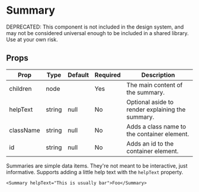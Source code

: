 Summary
=======

DEPRECATED: This component is not included in the design system, and may
not be considered universal enough to be included in a shared library. Use at
your own risk.

Props
-----

Prop                  | Type     | Default                   | Required | Description
--------------------- | -------- | ------------------------- | -------- | -----------
children|node||Yes|The main content of the summary.
helpText|string|null|No|Optional aside to render explaining the summary.
className|string|null|No|Adds a class name to the container element.
id|string|null|No|Adds an id to the container element.

Summaries are simple data items. They're not meant to be interactive, just informative. Supports adding a little help text with the `helpText` property.

```
<Summary helpText="This is usually bar">Foo</Summary>
```
